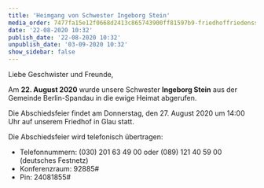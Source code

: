 ```yaml
---
title: 'Heimgang von Schwester Ingeborg Stein'
media_order: 7477fa15e12f0668d2413c865743900ff81597b9-friedhoffriedensstadtgrabsteine.jpeg
date: '22-08-2020 10:32'
publish_date: '22-08-2020 10:32'
unpublish_date: '03-09-2020 10:32'
show_sidebar: false
---
```


Liebe Geschwister und Freunde,

Am **22. August 2020** wurde unsere Schwester **Ingeborg Stein** aus der Gemeinde Berlin-Spandau
in die ewige Heimat abgerufen.

Die Abschiedsfeier findet am Donnerstag, den 27. August 2020 um 14:00 Uhr auf unserem Friedhof in Glau statt.

Die Abschiedsfeier wird telefonisch übertragen:

* Telefonnummern: (030) 201 63 49 00 oder (089) 121 40 59 00 (deutsches Festnetz)
* Konferenzraum: 92885#
* Pin: 24081855#